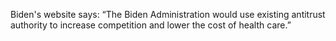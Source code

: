 Biden's website says: “The Biden Administration would use existing antitrust authority to increase competition and lower the cost of health care.”
